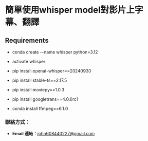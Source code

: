 # 簡單使用whisper model對影片上字幕、翻譯

## Requirements
- conda create --name whisper python=3.12
- activate whisper

- pip install openai-whisper==20240930
- pip install stable-ts==2.17.5
- pip install moviepy==1.0.3
- pip install googletrans==4.0.0rc1
- conda install ffmpeg==6.1.0

  

### 聯絡方式：
- **Email 連結**：john608440227@gmail.com

